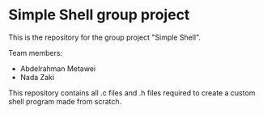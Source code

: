 # Simple Shell group project

This is the repository for the group project "Simple Shell".

Team members:

- Abdelrahman Metawei
- Nada Zaki

This repository contains all .c files and .h files required to create a
custom shell program made from scratch.